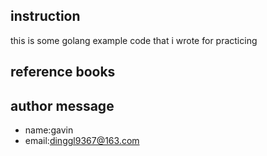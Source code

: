 ## instruction
this is some golang example code that i wrote for practicing


## reference books



## author message
- name:gavin
- email:dinggl9367@163.com



